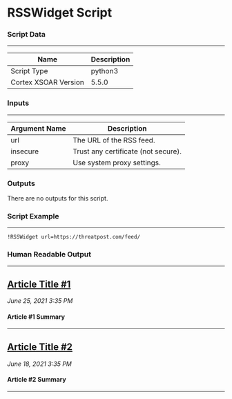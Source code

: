 # RSSWidget Script

### Script Data
---

| **Name** | **Description** |
| --- | --- |
| Script Type | python3 |
| Cortex XSOAR Version | 5.5.0 |

### Inputs
---
| **Argument Name** | **Description** |
| --- | --- |
| url | The URL of the RSS feed. |
| insecure | Trust any certificate (not secure). |
| proxy | Use system proxy settings. |

### Outputs

There are no outputs for this script.


### Script Example
---
```!RSSWidget url=https://threatpost.com/feed/```

### Human Readable Output
---
## [Article Title #1](https://test-article.com/)
_June 25, 2021 3:35 PM_
#### Article #1 Summary
---
## [Article Title #2](https://test-article.com/)
_June 18, 2021 3:35 PM_
#### Article #2 Summary
---
